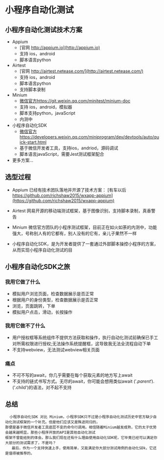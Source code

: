 # 小程序自动化测试

## 小程序自动化测试技术方案
- Appium
    - [官网 http://appium.io](http://appium.io)
    - 支持 ios，android
    - 脚本语言python
- Airtest
    - [官网 http://airtest.netease.com/](http://airtest.netease.com/)
    - 支持 ios，android
    - 脚本语言python
    - 支持脚本录制
- Minium
    - [微信官方https://git.weixin.qq.com/minitest/minium-doc](https://git.weixin.qq.com/minitest/minium-doc)
    - 支持 ios，android，模拟器
    - 脚本支持python，javaScript
    - 内测中
- 小程序自动化SDK
    - [微信官方https://developers.weixin.qq.com/miniprogram/dev/devtools/auto/quick-start.html](https://developers.weixin.qq.com/miniprogram/dev/devtools/auto/quick-start.html)
    - 基于微信开发者工具，支持ios，andriod，源码调试
    - 脚本语言javaScript，需要Jest测试框架配合
- 更多方案...

## 选型过程
   - Appium 已经有技术团队落地并开源了技术方案：
   [有车以后 https://github.com/richshaw2015/wxapp-appium](https://github.com/richshaw2015/wxapp-appium)
   
   - Airtest 网易开源的移动端测试框架，基于图像识别，支持脚本录制，真香警告
   
   - Minium 微信官方团队的小程序测试框架，目前正在如火如荼的内测中，功能强大，号称别人有的它都有，别人没有的它有，亲儿子果然不一样
   
   - 小程序自动化SDK，是为开发者提供了一套通过外部脚本操控小程序的方案，从而实现小程序自动化测试的目
   
 ## 小程序自动化SDK之旅
 
 ### 我用它做了什么
   - 模拟用户浏览页面，检查数据展示是否正常
   - 根据用户的身份类型，检查数据展示是否正常
   - 浏览，页面跳转，下单
   - 模拟用户点击，滑动，长按操作
   
 ### 我用它做不了什么
   - 用户授权框等系统组件不提供方法获取和操作，执行自动化测试前确保已手工对所需权限进行授权;无法操作系统提醒框，这导致我无法全流程自动下单
   - 不支持webview，无法测试webview相关页面
 
 ### 痛点
   - 不可不写的await，你几乎需要在每个获取元素的地方写上await
   - 不支持的链式书写方式。无尽的await，你可能会想用类似await $('.parent').$('.child')的语法，对不起不支持
 
## 总结
      小程序自动化SDK 对比 Minium，小程序SDK只不过是小程序自动化测试历史中官方缺少自动化测试框架的一个补充。但是他们应该又是殊途同归的，
    那便是基于微信开发者工具底层不变的命令行调用。相信随着Minium越发成熟，它的太子优势会越来越明显，那些小程序开放的API是其他自动化测试
    框架不曾能给到的体会。那么我们现在还有什么理由使用自动化SDK呢，它毕竟已经可以满足你大部分的测试需求了，不是吗？
       最后，作为一个支持快速上手，使用简单，又能满足你大部分测试用例的自动化SDk，它还是值得被推荐的。
 
 
 
   

   
   
    
    

    
    
